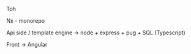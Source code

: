 Toh

Nx - monorepo 

Api side / template engine -> node + express + pug + SQL (Typescript)

Front -> Angular
